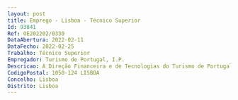 ```yaml
--- 
layout: post
title: Emprego - Lisboa - Técnico Superior
Id: 93841
Ref: OE202202/0330
DataAbertura: 2022-02-11
DataFecho: 2022-02-25
Trabalho: Técnico Superior
Empregador: Turismo de Portugal, I.P.
Descricao: A Direção Financeira e de Tecnologias do Turismo de Portugal I.P. pretende recrutar em regime de mobilidade interna um técnico superior para desempenhar funções na área de gestão de projetos, nomeadamente Estudar e avaliar necessidades que possam vir a configurar um projeto  Assegurar a definição e validação do âmbito, do tempo, do custo do projeto e dos recursos necessários  Planear o ciclo de vida de um projeto (planeamento, execução, monitorização, fecho e avaliação)  Gerir o ciclo de vida do projeto de acordo com o plano, âmbito e qualidade esperada, garantindo a mitigação dos riscos e do impacto das atividades  alterações não previstas  Orientar a equipa de projeto  Mediar os processos de negociação e comunicação entre as principais partes interessadas  Articular com as diferentes equipas internas, desde o desenvolvimento de software, testes, administração de base de dados, operação e supervisão de sistemas, formação, até às entradas em produção e apoio pós produção.Desempenhará ainda funções de analista funcional, tais como  Assegurar a análise e desenho funcional do sistema, de acordo com as necessidades dos parceiros  Levantar e documentar os requisitos detalhados de negócio.
CodigoPostal: 1050-124 LISBOA
Concelho: Lisboa
Distrito: Lisboa
--- 
```

